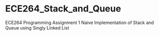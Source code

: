 # ECE264_Stack_and_Queue
ECE264 Programming Assignment 1
Naive Implementation of Stack and Queue using Singly Linked List
